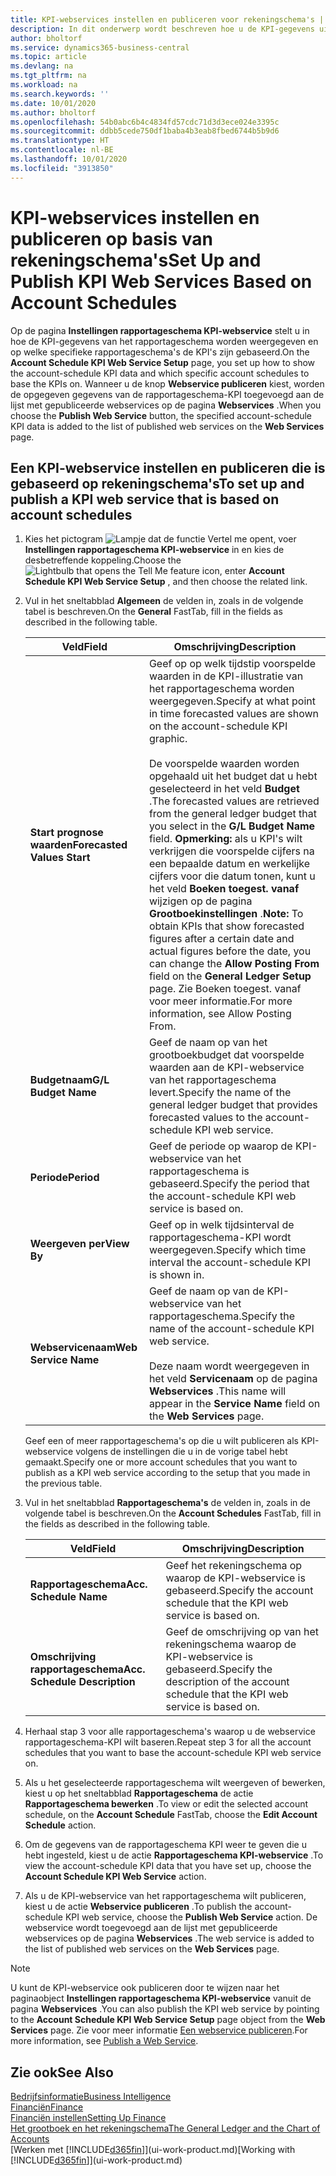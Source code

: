 ```yaml
---
title: KPI-webservices instellen en publiceren voor rekeningschema's | Microsoft Docs
description: In dit onderwerp wordt beschreven hoe u de KPI-gegevens uit het rapportageschema weergeeft op basis van specifieke rapportageschema's.
author: bholtorf
ms.service: dynamics365-business-central
ms.topic: article
ms.devlang: na
ms.tgt_pltfrm: na
ms.workload: na
ms.search.keywords: ''
ms.date: 10/01/2020
ms.author: bholtorf
ms.openlocfilehash: 54b0abc6b4c4834fd57cdc71d3d3ece024e3395c
ms.sourcegitcommit: ddbb5cede750df1baba4b3eab8fbed6744b5b9d6
ms.translationtype: HT
ms.contentlocale: nl-BE
ms.lasthandoff: 10/01/2020
ms.locfileid: "3913850"
---
```

# <a name="set-up-and-publish-kpi-web-services-based-on-account-schedules"></a><span data-ttu-id="10884-103">KPI-webservices instellen en publiceren op basis van rekeningschema's</span><span class="sxs-lookup"><span data-stu-id="10884-103">Set Up and Publish KPI Web Services Based on Account Schedules</span></span>
<span data-ttu-id="10884-104">Op de pagina **Instellingen rapportageschema KPI-webservice** stelt u in hoe de KPI-gegevens van het rapportageschema worden weergegeven en op welke specifieke rapportageschema's de KPI's zijn gebaseerd.</span><span class="sxs-lookup"><span data-stu-id="10884-104">On the **Account Schedule KPI Web Service Setup** page, you set up how to show the account-schedule KPI data and which specific account schedules to base the KPIs on.</span></span> <span data-ttu-id="10884-105">Wanneer u de knop **Webservice publiceren** kiest, worden de opgegeven gegevens van de rapportageschema-KPI toegevoegd aan de lijst met gepubliceerde webservices op de pagina **Webservices** .</span><span class="sxs-lookup"><span data-stu-id="10884-105">When you choose the **Publish Web Service** button, the specified account-schedule KPI data is added to the list of published web services on the **Web Services** page.</span></span>  

## <a name="to-set-up-and-publish-a-kpi-web-service-that-is-based-on-account-schedules"></a><span data-ttu-id="10884-106">Een KPI-webservice instellen en publiceren die is gebaseerd op rekeningschema's</span><span class="sxs-lookup"><span data-stu-id="10884-106">To set up and publish a KPI web service that is based on account schedules</span></span>  
1.  <span data-ttu-id="10884-107">Kies het pictogram ![Lampje dat de functie Vertel me opent](media/ui-search/search_small.png "Vertel me wat u wilt doen"), voer **Instellingen rapportageschema KPI-webservice** in en kies de desbetreffende koppeling.</span><span class="sxs-lookup"><span data-stu-id="10884-107">Choose the ![Lightbulb that opens the Tell Me feature](media/ui-search/search_small.png "Tell me what you want to do") icon, enter **Account Schedule KPI Web Service Setup** , and then choose the related link.</span></span>  
2.  <span data-ttu-id="10884-108">Vul in het sneltabblad **Algemeen** de velden in, zoals in de volgende tabel is beschreven.</span><span class="sxs-lookup"><span data-stu-id="10884-108">On the **General** FastTab, fill in the fields as described in the following table.</span></span>  

    |<span data-ttu-id="10884-109">Veld</span><span class="sxs-lookup"><span data-stu-id="10884-109">Field</span></span>|<span data-ttu-id="10884-110">Omschrijving</span><span class="sxs-lookup"><span data-stu-id="10884-110">Description</span></span>|  
    |---------------------------------|---------------------------------------|  
    |<span data-ttu-id="10884-111">**Start prognose waarden**</span><span class="sxs-lookup"><span data-stu-id="10884-111">**Forecasted Values Start**</span></span>|<span data-ttu-id="10884-112">Geef op op welk tijdstip voorspelde waarden in de KPI-illustratie van het rapportageschema worden weergegeven.</span><span class="sxs-lookup"><span data-stu-id="10884-112">Specify at what point in time forecasted values are shown on the account-schedule KPI graphic.</span></span><br /><br /> <span data-ttu-id="10884-113">De voorspelde waarden worden opgehaald uit het budget dat u hebt geselecteerd in het veld **Budget** .</span><span class="sxs-lookup"><span data-stu-id="10884-113">The forecasted values are retrieved from the general ledger budget that you select in the **G/L Budget Name** field.</span></span> <span data-ttu-id="10884-114">**Opmerking:** als u KPI's wilt verkrijgen die voorspelde cijfers na een bepaalde datum en werkelijke cijfers voor die datum tonen, kunt u het veld **Boeken toegest. vanaf** wijzigen op de pagina **Grootboekinstellingen** .</span><span class="sxs-lookup"><span data-stu-id="10884-114">**Note:**  To obtain KPIs that show forecasted figures after a certain date and actual figures before the date, you can change the **Allow Posting From** field on the **General Ledger Setup** page.</span></span> <span data-ttu-id="10884-115">Zie Boeken toegest. vanaf voor meer informatie.</span><span class="sxs-lookup"><span data-stu-id="10884-115">For more information, see Allow Posting From.</span></span>|  
    |<span data-ttu-id="10884-116">**Budgetnaam**</span><span class="sxs-lookup"><span data-stu-id="10884-116">**G/L Budget Name**</span></span>|<span data-ttu-id="10884-117">Geef de naam op van het grootboekbudget dat voorspelde waarden aan de KPI-webservice van het rapportageschema levert.</span><span class="sxs-lookup"><span data-stu-id="10884-117">Specify the name of the general ledger budget that provides forecasted values to the account-schedule KPI web service.</span></span>|  
    |<span data-ttu-id="10884-118">**Periode**</span><span class="sxs-lookup"><span data-stu-id="10884-118">**Period**</span></span>|<span data-ttu-id="10884-119">Geef de periode op waarop de KPI-webservice van het rapportageschema is gebaseerd.</span><span class="sxs-lookup"><span data-stu-id="10884-119">Specify the period that the account-schedule KPI web service is based on.</span></span>|  
    |<span data-ttu-id="10884-120">**Weergeven per**</span><span class="sxs-lookup"><span data-stu-id="10884-120">**View By**</span></span>|<span data-ttu-id="10884-121">Geef op in welk tijdsinterval de rapportageschema-KPI wordt weergegeven.</span><span class="sxs-lookup"><span data-stu-id="10884-121">Specify which time interval the account-schedule KPI is shown in.</span></span>|  
    |<span data-ttu-id="10884-122">**Webservicenaam**</span><span class="sxs-lookup"><span data-stu-id="10884-122">**Web Service Name**</span></span>|<span data-ttu-id="10884-123">Geef de naam op van de KPI-webservice van het rapportageschema.</span><span class="sxs-lookup"><span data-stu-id="10884-123">Specify the name of the account-schedule KPI web service.</span></span><br /><br /> <span data-ttu-id="10884-124">Deze naam wordt weergegeven in het veld **Servicenaam** op de pagina **Webservices** .</span><span class="sxs-lookup"><span data-stu-id="10884-124">This name will appear in the **Service Name** field on the **Web Services** page.</span></span>|  

    <span data-ttu-id="10884-125">Geef een of meer rapportageschema's op die u wilt publiceren als KPI-webservice volgens de instellingen die u in de vorige tabel hebt gemaakt.</span><span class="sxs-lookup"><span data-stu-id="10884-125">Specify one or more account schedules that you want to publish as a KPI web service according to the setup that you made in the previous table.</span></span>  

3.  <span data-ttu-id="10884-126">Vul in het sneltabblad **Rapportageschema's** de velden in, zoals in de volgende tabel is beschreven.</span><span class="sxs-lookup"><span data-stu-id="10884-126">On the **Account Schedules** FastTab, fill in the fields as described in the following table.</span></span>  

    |<span data-ttu-id="10884-127">Veld</span><span class="sxs-lookup"><span data-stu-id="10884-127">Field</span></span>|<span data-ttu-id="10884-128">Omschrijving</span><span class="sxs-lookup"><span data-stu-id="10884-128">Description</span></span>|  
    |---------------------------------|---------------------------------------|  
    |<span data-ttu-id="10884-129">**Rapportageschema**</span><span class="sxs-lookup"><span data-stu-id="10884-129">**Acc. Schedule Name**</span></span>|<span data-ttu-id="10884-130">Geef het rekeningschema op waarop de KPI-webservice is gebaseerd.</span><span class="sxs-lookup"><span data-stu-id="10884-130">Specify the account schedule that the KPI web service is based on.</span></span>|  
    |<span data-ttu-id="10884-131">**Omschrijving rapportageschema**</span><span class="sxs-lookup"><span data-stu-id="10884-131">**Acc. Schedule Description**</span></span>|<span data-ttu-id="10884-132">Geef de omschrijving op van het rekeningschema waarop de KPI-webservice is gebaseerd.</span><span class="sxs-lookup"><span data-stu-id="10884-132">Specify the description of the account schedule that the KPI web service is based on.</span></span>|  

4.  <span data-ttu-id="10884-133">Herhaal stap 3 voor alle rapportageschema's waarop u de webservice rapportageschema-KPI wilt baseren.</span><span class="sxs-lookup"><span data-stu-id="10884-133">Repeat step 3 for all the account schedules that you want to base the account-schedule KPI web service on.</span></span>  
5.  <span data-ttu-id="10884-134">Als u het geselecteerde rapportageschema wilt weergeven of bewerken, kiest u op het sneltabblad **Rapportageschema** de actie **Rapportageschema bewerken** .</span><span class="sxs-lookup"><span data-stu-id="10884-134">To view or edit the selected account schedule, on the **Account Schedule** FastTab, choose the **Edit Account Schedule** action.</span></span>  
6.  <span data-ttu-id="10884-135">Om de gegevens van de rapportageschema KPI weer te geven die u hebt ingesteld, kiest u de actie **Rapportageschema KPI-webservice** .</span><span class="sxs-lookup"><span data-stu-id="10884-135">To view the account-schedule KPI data that you have set up, choose the **Account Schedule KPI Web Service** action.</span></span>  
7.  <span data-ttu-id="10884-136">Als u de KPI-webservice van het rapportageschema wilt publiceren, kiest u de actie **Webservice publiceren** .</span><span class="sxs-lookup"><span data-stu-id="10884-136">To publish the account-schedule KPI web service, choose the **Publish Web Service** action.</span></span> <span data-ttu-id="10884-137">De webservice wordt toegevoegd aan de lijst met gepubliceerde webservices op de pagina **Webservices** .</span><span class="sxs-lookup"><span data-stu-id="10884-137">The web service is added to the list of published web services on the **Web Services** page.</span></span>  

> [!NOTE]  
>  <span data-ttu-id="10884-138">U kunt de KPI-webservice ook publiceren door te wijzen naar het paginaobject **Instellingen rapportageschema KPI-webservice** vanuit de pagina **Webservices** .</span><span class="sxs-lookup"><span data-stu-id="10884-138">You can also publish the KPI web service by pointing to the **Account Schedule KPI Web Service Setup** page object from the **Web Services** page.</span></span> <span data-ttu-id="10884-139">Zie voor meer informatie [Een webservice publiceren](across-how-publish-web-service.md).</span><span class="sxs-lookup"><span data-stu-id="10884-139">For more information, see [Publish a Web Service](across-how-publish-web-service.md).</span></span>  

## <a name="see-also"></a><span data-ttu-id="10884-140">Zie ook</span><span class="sxs-lookup"><span data-stu-id="10884-140">See Also</span></span>  
[<span data-ttu-id="10884-141">Bedrijfsinformatie</span><span class="sxs-lookup"><span data-stu-id="10884-141">Business Intelligence</span></span>](bi.md)  
[<span data-ttu-id="10884-142">Financiën</span><span class="sxs-lookup"><span data-stu-id="10884-142">Finance</span></span>](finance.md)  
[<span data-ttu-id="10884-143">Financiën instellen</span><span class="sxs-lookup"><span data-stu-id="10884-143">Setting Up Finance</span></span>](finance-setup-finance.md)  
[<span data-ttu-id="10884-144">Het grootboek en het rekeningschema</span><span class="sxs-lookup"><span data-stu-id="10884-144">The General Ledger and the Chart of Accounts</span></span>](finance-general-ledger.md)  
<span data-ttu-id="10884-145">[Werken met [!INCLUDE[d365fin](includes/d365fin_md.md)]](ui-work-product.md)</span><span class="sxs-lookup"><span data-stu-id="10884-145">[Working with [!INCLUDE[d365fin](includes/d365fin_md.md)]](ui-work-product.md)</span></span>

